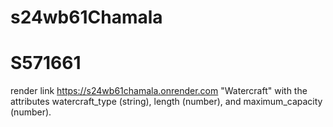# s24wb61Chamala
# S571661
render link https://s24wb61chamala.onrender.com
"Watercraft" with the attributes watercraft_type (string), length (number), and maximum_capacity (number).
